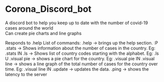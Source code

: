 # Corona_Discord_bot
A discord bot to help you keep up to date with the number of covid-19 cases around the world </br>
Can create pie charts and line graphs</br>

  Responds to .help
  List of commands:
  .help -> brings up the help section. :P  
  .stats <Country Code> -> Shows information about the number of cases in the country. Eg: .stats IN
  .ls <Alphabet> -> Shows list of country codes starting with the alphabet. Eg: .ls U
  .visual pie <Counrty Code> -> shows a pie chart for the country. Eg: .visual pie IN
  .visual line <Counrty Code> -> shows a line graph of the total number of cases for the country over time. Eg: .visual line IN
  .update -> updates the data.
  .ping -> shows the latency to the server
